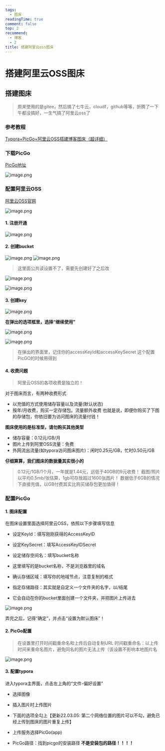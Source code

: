 ```yaml
---
tags:
  - 图床
readingTime: true
comment: false
top: 2
recommend:
  - 博客
  - 2
title: 搭建阿里云oss图床
---
```

# 搭建阿里云OSS图床
## 搭建图床

> 原来使用的是gitee，然后搞了七牛云，cloudf，github等等，折腾了一下午都没搞好，一生气搞了阿里云oss了

### 参考教程

[Typora+PicGo+阿里云OSS搭建博客图床（超详细）](https://blog.csdn.net/muxuen/article/details/122441469)

### 下载PicGo

[PicGo地址](https://github.com/Molunerfinn/PicGo/releases)

![image.png](https://imgsbo.oss-cn-shanghai.aliyuncs.com/undefined20250506194707652.png)

### 配置阿里云OSS

[阿里云OSS官网](https://www.aliyun.com/product/oss)

![image.png](https://imgsbo.oss-cn-shanghai.aliyuncs.com/undefined20250506195141297.png)

#### 1. 注册开通

![image.png](https://imgsbo.oss-cn-shanghai.aliyuncs.com/undefined20250506195223666.png)
#### 2. 创建bucket

![image.png](https://imgsbo.oss-cn-shanghai.aliyuncs.com/undefined20250506195241361.png)
![image.png](https://imgsbo.oss-cn-shanghai.aliyuncs.com/undefined20250506195437184.png)


>这里面公共读设置不了，需要先创建好了之后改

![image.png](https://imgsbo.oss-cn-shanghai.aliyuncs.com/undefined20250506195544893.png)

![image.png](https://imgsbo.oss-cn-shanghai.aliyuncs.com/undefined20250506195653050.png)

#### 3. 创建key

![image.png](https://imgsbo.oss-cn-shanghai.aliyuncs.com/undefined20250506195848396.png)

**在弹出的选项框里，选择“继续使用”**

![image.png](https://imgsbo.oss-cn-shanghai.aliyuncs.com/undefined20250506195903929.png)


![image.png](https://imgsbo.oss-cn-shanghai.aliyuncs.com/undefined20250506195919508.png)

>在弹出的界面里，记住你的accessKeyId和accessKeySecret
>这个配置PicGO的时候用得到

#### 4. 收费问题

>阿里云OSS的各项收费是独立的！

对于图床而言，有两种收费形式
- 以充值的方式使用储存容量以及流量(默认状态)
- 按年/月收费，购买一定存储包。流量额外收费
也就是说，即便你购买了下图的存储包，你依旧要为访问图床的流量付钱！

**图床使用的是标准型，请勿购买其他类型**

- 储存容量：0.12元/GB/月
- 图片上传到阿里OSS流量：免费
- 外网流出流量(如typora访问图床图片)：闲时0.25元/GB，忙时0.50元/GB

**仔细算算，我们图床的数据量其实很小的**

> 0.12元/1GB/1个月，一年就是1.44元，远低于40GB的9元收费！
   截图/照片以平均0.5mb/张估算，1gb可存放超过1600张图片！
   数据低于6GB的情况下直接充值，以GB付费其实比购买储存包更加值得！


### 配置PicGo

#### 1. 图床配置

在图床设置里面选择阿里云OSS，依照以下步骤填写信息

- 设定Keyld：填写刚刚获得的AccessKeyID

- 设定KeySecret：填写AccessKeyIDSecret

- 设定储存空间名：填写bucket名称

- 这里填写的是bucket名称，不是浏览器里的域名

- 确认存储区域：填写你的地域节点，注意复制的格式

- 指定存储路径：其实就是自定义一个文件夹的名字，以/结尾

- 它会自动在你的bucket里面创建一个文件夹，并把图片上传进去

![image.png](https://imgsbo.oss-cn-shanghai.aliyuncs.com/undefined20250506200327075.png)

弄完之后，记得“确定”，并点击“设置为默认图床”！


#### 2. PicGo配置

> 在设置里打开时间戳重命名和上传后自动复制URL
> 时间戳重命名：以上传时间来重命名图片，避免同名的图片无法上传（该设置不影响本地图片名


![image.png](https://imgsbo.oss-cn-shanghai.aliyuncs.com/undefined20250506200425211.png)


#### 3. 配置typora


进入typora主界面，点击左上角的“文件-偏好设置”

- 选择图像

- 插入图片时上传图片

- 下面的选项全勾上【更新22.03.05: 第二个网络位置的图片可以不勾，避免已经上传到图床的图片重复上传】

- 上传服务选择PicGo(app)

- PicGo路径：找到picgo的安装路径 **不是安装包的路径！！！！**